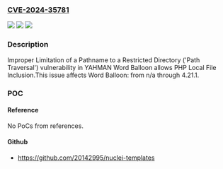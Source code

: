### [CVE-2024-35781](https://cve.mitre.org/cgi-bin/cvename.cgi?name=CVE-2024-35781)
![](https://img.shields.io/static/v1?label=Product&message=Word%20Balloon&color=blue)
![](https://img.shields.io/static/v1?label=Version&message=n%2Fa%3C%3D%204.21.1%20&color=brighgreen)
![](https://img.shields.io/static/v1?label=Vulnerability&message=CWE-22%20Improper%20Limitation%20of%20a%20Pathname%20to%20a%20Restricted%20Directory%20('Path%20Traversal')&color=brighgreen)

### Description

Improper Limitation of a Pathname to a Restricted Directory ('Path Traversal') vulnerability in YAHMAN Word Balloon allows PHP Local File Inclusion.This issue affects Word Balloon: from n/a through 4.21.1.

### POC

#### Reference
No PoCs from references.

#### Github
- https://github.com/20142995/nuclei-templates

